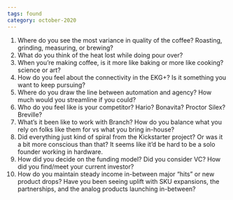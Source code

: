 ```yaml
---
tags: found
category: october-2020
---
```


1. Where do you see the most variance in quality of the coffee? Roasting, grinding, measuring, or brewing?
2. What do you think of the heat lost while doing pour over?
3. When you’re making coffee, is it more like baking or more like cooking? science or art?
4. How do you feel about the connectivity in the EKG+? Is it something you want to keep pursuing?
5. Where do you draw the line between automation and agency? How much would you streamline if you could?
6. Who do you feel like is your competitor? Hario? Bonavita? Proctor Silex? Breville?
7. What’s it been like to work with Branch? How do you balance what you rely on folks like them for vs what you bring in-house?
8. Did everything just kind of spiral from the Kickstarter project? Or was it a bit more conscious than that? It seems like it’d be hard to be a solo founder working in hardware.
9. How did you decide on the funding model? Did you consider VC? How did you find/meet your current investor?
10. How do you maintain steady income in-between major “hits” or new product drops? Have you been seeing uplift with SKU expansions, the partnerships, and the analog products launching in-between?